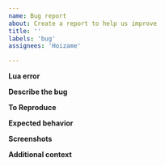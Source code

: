 ```yaml
---
name: Bug report
about: Create a report to help us improve
title: ''
labels: 'bug'
assignees: 'Hoizame'

---
```


**Lua error**

**Describe the bug**

**To Reproduce**

**Expected behavior**

**Screenshots**

**Additional context**
